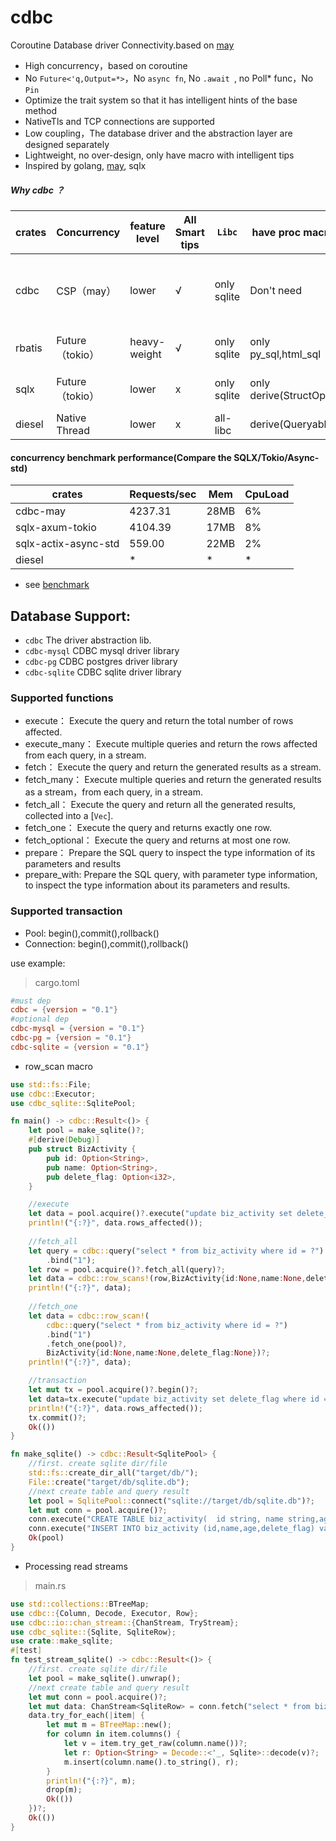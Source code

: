 # cdbc
Coroutine Database driver Connectivity.based on [may](https://github.com/Xudong-Huang/may)

* High concurrency，based on coroutine
* No ``` Future<'q,Output=*> ```，No ``` async fn ```, No ```.await ```, no Poll* func，No ```Pin``` 
* Optimize the trait system so that it has intelligent hints of the base method
* NativeTls and TCP connections are supported
* Low coupling，The database driver and the abstraction layer are designed separately
* Lightweight, no over-design, only have macro with intelligent tips
* Inspired by golang, [may](https://github.com/Xudong-Huang/may), sqlx


##### Why cdbc ？
| crates | Concurrency     | feature level | All Smart tips | ```Libc``` | have proc macro      | separation  driver | support env/crates                                                                          |
|--------|-----------------|---------------|----------------|------------|----------------------|----------------------|---------------------------------------------------------------------------------------------|
| cdbc   | CSP（may）        | lower         | √              | only sqlite | Don't need           | √    | ```may```, ```may_future```, ```may-http```, ```native-thread```,```tokio-spawn_blocking``` |
| rbatis | Future（tokio）   | heavy-weight  | √              | only sqlite | only py_sql,html_sql | x    | tokio, async_std, smol                                                                      |
| sqlx   | Future（tokio）   | lower         | x              | only sqlite | only derive(StructOpt) | x    | tokio, async_std, smol                                                                      |
| diesel | Native Thread   | lower         | x              | all-libc   | derive(Queryable)  | x    | native thread                                                                               |


#### concurrency benchmark performance(Compare the SQLX/Tokio/Async-std)

| crates               | Requests/sec | Mem  | CpuLoad |
|----------------------|--------------|------|--------|
| cdbc-may             | 4237.31      | 28MB | 6%     |
| sqlx-axum-tokio      | 4104.39      | 17MB | 8%     |                                                          
| sqlx-actix-async-std | 559.00       | 22MB | 2%     |                                                        
| diesel               | *            |   *   |    *   |                                                             

* see [benchmark](example/benchmark/wrk_result.md)


## Database Support:
* ```cdbc```         The driver abstraction lib.
* ```cdbc-mysql```   CDBC mysql driver library
* ```cdbc-pg```      CDBC postgres driver library
* ```cdbc-sqlite```  CDBC sqlite driver library


### Supported functions
* execute： Execute the query and return the total number of rows affected.
* execute_many： Execute multiple queries and return the rows affected from each query, in a stream.
* fetch：   Execute the query and return the generated results as a stream.
* fetch_many： Execute multiple queries and return the generated results as a stream，from each query, in a stream.
* fetch_all： Execute the query and return all the generated results, collected into a [`Vec`].
* fetch_one： Execute the query and returns exactly one row.
* fetch_optional： Execute the query and returns at most one row.
* prepare： Prepare the SQL query to inspect the type information of its parameters and results
* prepare_with: Prepare the SQL query, with parameter type information, to inspect the type information about its parameters and results.

### Supported transaction
* Pool:       begin(),commit(),rollback()
* Connection: begin(),commit(),rollback()



use example:

> cargo.toml
```toml
#must dep
cdbc = {version = "0.1"}
#optional dep
cdbc-mysql = {version = "0.1"}
cdbc-pg = {version = "0.1"}
cdbc-sqlite = {version = "0.1"}
```
* row_scan macro
```rust
use std::fs::File;
use cdbc::Executor;
use cdbc_sqlite::SqlitePool;

fn main() -> cdbc::Result<()> {
    let pool = make_sqlite()?;
    #[derive(Debug)]
    pub struct BizActivity {
        pub id: Option<String>,
        pub name: Option<String>,
        pub delete_flag: Option<i32>,
    }

    //execute
    let data = pool.acquire()?.execute("update biz_activity set delete_flag where id = \"1\"")?;
    println!("{:?}", data.rows_affected());
    
    //fetch_all
    let query = cdbc::query("select * from biz_activity where id = ?")
        .bind("1");
    let row = pool.acquire()?.fetch_all(query)?;
    let data = cdbc::row_scans!(row,BizActivity{id:None,name:None,delete_flag:None})?;
    println!("{:?}", data);
    
    //fetch_one
    let data = cdbc::row_scan!(
        cdbc::query("select * from biz_activity where id = ?")
        .bind("1")
        .fetch_one(pool)?,
        BizActivity{id:None,name:None,delete_flag:None})?;
    println!("{:?}", data);

    //transaction
    let mut tx = pool.acquire()?.begin()?;
    let data=tx.execute("update biz_activity set delete_flag where id = \"1\"")?;
    println!("{:?}", data.rows_affected());
    tx.commit()?;
    Ok(())
}

fn make_sqlite() -> cdbc::Result<SqlitePool> {
    //first. create sqlite dir/file
    std::fs::create_dir_all("target/db/");
    File::create("target/db/sqlite.db");
    //next create table and query result
    let pool = SqlitePool::connect("sqlite://target/db/sqlite.db")?;
    let mut conn = pool.acquire()?;
    conn.execute("CREATE TABLE biz_activity(  id string, name string,age int, delete_flag int) ");
    conn.execute("INSERT INTO biz_activity (id,name,age,delete_flag) values (\"1\",\"1\",1,0)");
    Ok(pool)
}
```

* Processing read streams
> main.rs
```rust
use std::collections::BTreeMap;
use cdbc::{Column, Decode, Executor, Row};
use cdbc::io::chan_stream::{ChanStream, TryStream};
use cdbc_sqlite::{Sqlite, SqliteRow};
use crate::make_sqlite;
#[test]
fn test_stream_sqlite() -> cdbc::Result<()> {
    //first. create sqlite dir/file
    let pool = make_sqlite().unwrap();
    //next create table and query result
    let mut conn = pool.acquire()?;
    let mut data: ChanStream<SqliteRow> = conn.fetch("select * from biz_activity;");
    data.try_for_each(|item| {
        let mut m = BTreeMap::new();
        for column in item.columns() {
            let v = item.try_get_raw(column.name())?;
            let r: Option<String> = Decode::<'_, Sqlite>::decode(v)?;
            m.insert(column.name().to_string(), r);
        }
        println!("{:?}", m);
        drop(m);
        Ok(())
    })?;
    Ok(())
}
```

